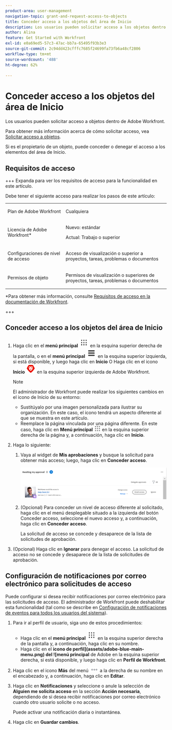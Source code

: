 ```yaml
---
product-area: user-management
navigation-topic: grant-and-request-access-to-objects
title: Conceder acceso a los objetos del área de Inicio
description: Los usuarios pueden solicitar acceso a los objetos dentro de Adobe Workfront. Para obtener más información sobre la solicitud de acceso, consulte Solicitar acceso a objetos
author: Alina
feature: Get Started with Workfront
exl-id: e0a69ed5-57c3-47ac-bb7a-65495f93b3e3
source-git-commit: 2c94dd423cfffc7685f24699fa73fb6a48cf2806
workflow-type: tm+mt
source-wordcount: '488'
ht-degree: 62%

---
```


# Conceder acceso a los objetos del área de Inicio

<!--Audited: 10/2024-->

Los usuarios pueden solicitar acceso a objetos dentro de Adobe Workfront.

Para obtener más información acerca de cómo solicitar acceso, vea [Solicitar acceso a objetos](../../workfront-basics/grant-and-request-access-to-objects/request-access.md).

Si es el propietario de un objeto, puede conceder o denegar el acceso a los elementos del área de Inicio.

## Requisitos de acceso

+++ Expanda para ver los requisitos de acceso para la funcionalidad en este artículo.

Debe tener el siguiente acceso para realizar los pasos de este artículo:

<table style="table-layout:auto"> 
 <col> 
 <col> 
 <tbody> 
  <tr> 
   <td role="rowheader">Plan de Adobe Workfront</td> 
   <td> <p>Cualquiera</p> </td> 
  </tr> 
  <tr> 
   <td role="rowheader">Licencia de Adobe Workfront*</td> 
   <td> <p>Nuevo: estándar</p> 
   <p>Actual: Trabajo o superior</p> </td> 
  </tr> 
  <tr> 
   <td role="rowheader">Configuraciones de nivel de acceso</td> 
   <td> <p>Acceso de visualización o superior a proyectos, tareas, problemas o documentos</p> </td> 
  </tr> 
  <tr> 
   <td role="rowheader">Permisos de objeto</td> 
   <td> <p>Permisos de visualización o superiores de proyectos, tareas, problemas o documentos</p> </td> 
  </tr> 
 </tbody> 
</table>

*Para obtener más información, consulte [Requisitos de acceso en la documentación de Workfront](/help/quicksilver/administration-and-setup/add-users/access-levels-and-object-permissions/access-level-requirements-in-documentation.md).

+++

## Conceder acceso a los objetos del área de Inicio

1. Haga clic en el **menú principal** ![](assets/dots-main-menu.png) en la esquina superior derecha de la pantalla, o en el **menú principal** ![](assets/lines-main-menu.png) en la esquina superior izquierda, si está disponible, y luego haga clic en **Inicio**
O
Haga clic en el icono **Inicio** ![](assets/home-icon-30x29.png) en la esquina superior izquierda de Adobe Workfront.

   >[!NOTE]
   >
   >El administrador de Workfront puede realizar los siguientes cambios en el icono de Inicio de su entorno:
   >
   >* Sustitúyalo por una imagen personalizada para ilustrar su organización. En este caso, el icono tendrá un aspecto diferente al que se muestra en este artículo.
   >* Reemplace la página vinculada por una página diferente. En este caso, haga clic en **Menú principal** ![](assets/main-menu-icon.png) en la esquina superior derecha de la página y, a continuación, haga clic en **Inicio**.

1. Haga lo siguiente:

   1. Vaya al widget de **Mis aprobaciones** y busque la solicitud para obtener más acceso; luego, haga clic en **Conceder acceso**.

      ![aprobar una solicitud](assets/request-for-access-to-project-in-new-home-approvals-widget.png)

   1. (Opcional) Para conceder un nivel de acceso diferente al solicitado, haga clic en el menú desplegable situado a la izquierda del botón Conceder acceso, seleccione el nuevo acceso y, a continuación, haga clic en **Conceder acceso**.

      La solicitud de acceso se concede y desaparece de la lista de solicitudes de aprobación.

1. (Opcional) Haga clic en **Ignorar** para denegar el acceso. La solicitud de acceso no se concede y desaparece de la lista de solicitudes de aprobación.

## Configuración de notificaciones por correo electrónico para solicitudes de acceso

Puede configurar si desea recibir notificaciones por correo electrónico para las solicitudes de acceso. El administrador de Workfront puede deshabilitar esta funcionalidad (tal como se describe en [Configuración de notificaciones de eventos para todos los usuarios del sistema](../../administration-and-setup/manage-workfront/emails/configure-event-notifications-for-everyone-in-the-system.md)).

1. Para ir al perfil de usuario, siga uno de estos procedimientos:

   * Haga clic en el **menú principal** ![](assets/dots-main-menu.png) en la esquina superior derecha de la pantalla y, a continuación, haga clic en su nombre.
   * Haga clic en el **icono de perfil](assets/adobe-blue-main-menu.png) del ![menú principal** de Adobe en la esquina superior derecha, si está disponible, y luego haga clic en **Perfil de Workfront**.

1. Haga clic en el icono **Más** del menú ![más](assets/more-icon.png) a la derecha de su nombre en el encabezado y, a continuación, haga clic en **Editar**.
1. Haga clic en **Notificaciones** y seleccione o anule la selección de **Alguien me solicita acceso** en la sección **Acción necesaria**, dependiendo de si desea recibir notificaciones por correo electrónico cuando otro usuario solicite o no acceso.

   Puede activar una notificación diaria o instantánea.

1. Haga clic en **Guardar cambios**.
